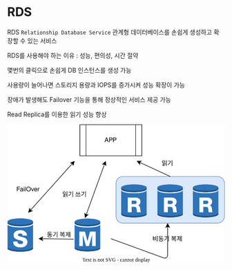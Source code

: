 # RDS
RDS `Relationship Database Service` 관계형 데이터베이스를 손쉽게 생성하고 확장할 수 있는 서비스

RDS를 사용해야 하는 이유 : 성능, 편의성, 시간 절약

몇번의 클릭으로 손쉽게 DB 인스턴스를 생성 가능

사용량이 늘어나면 스토리지 용량과 IOPS를 증가시켜 성능 확장이 가능

장애가 발생해도 Failover 기능을 통해 정상적인 서비스 제공 가능

Read Replica를 이용한 읽기 성능 향상

![RDS](../../images/AWS/AWS_RDS.drawio.svg)